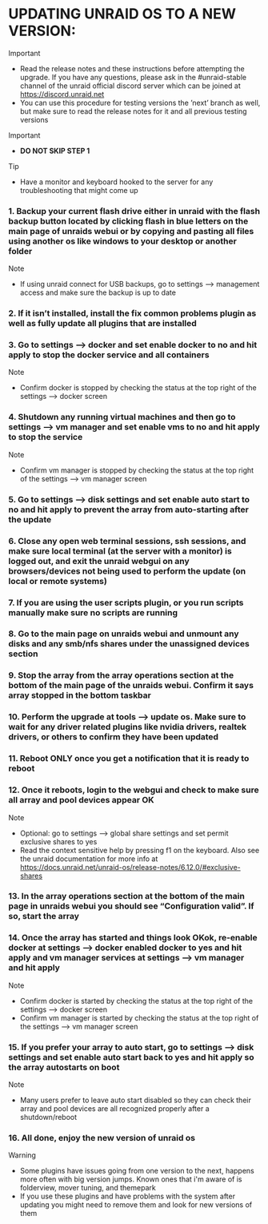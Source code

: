 # UPDATING UNRAID OS TO A NEW VERSION: 

> [!IMPORTANT]
> - Read the release notes and these instructions before attempting the upgrade. If you have any questions, please ask in the #unraid-stable channel of the unraid official discord server which can be joined at https://discord.unraid.net
> - You can use this procedure for testing versions the ’next’ branch as well, but make sure to read the release notes for it and all previous testing versions

> [!IMPORTANT]
> - **DO NOT SKIP STEP 1**

> [!TIP]
> - Have a monitor and keyboard hooked to the server for any troubleshooting that might come up
### 1. Backup your current flash drive either in unraid with the flash backup button located by clicking flash in blue letters on the main page of unraids webui or by copying and pasting all files using another os like windows to your desktop or another folder
  > [!NOTE]
  > - If using unraid connect for USB backups, go to settings —> management access and make sure the backup is up to date
### 2. If it isn’t installed, install the fix common problems plugin as well as fully update all plugins that are installed
### 3. Go to settings —> docker and set enable docker to no and hit apply to stop the docker service and all containers
  > [!NOTE]
  > - Confirm docker is stopped by checking the status at the top right of the settings —> docker screen
### 4. Shutdown any running virtual machines and then go to settings —> vm manager and set enable vms to no and hit apply to stop the service
  > [!NOTE]
  > - Confirm vm manager is stopped by checking the status at the top right of the settings —> vm manager screen
### 5. Go to settings —> disk settings and set enable auto start to no and hit apply to prevent the array from auto-starting after the update
### 6. Close any open web terminal sessions, ssh sessions, and make sure local terminal (at the server with a monitor) is logged out, and exit the unraid webgui on any browsers/devices not being used to perform the update (on local or remote systems)
### 7. If you are using the user scripts plugin, or you run scripts manually make sure no scripts are running
### 8. Go to the main page on unraids webui and unmount any disks and any smb/nfs shares under the unassigned devices section
### 9. Stop the array from the array operations section at the bottom of the main page of the unraids webui. Confirm it says array stopped in the bottom taskbar
### 10. Perform the upgrade at tools —> update os. Make sure to wait for any driver related plugins like nvidia drivers, realtek drivers, or others to confirm they have been updated
### 11. Reboot ONLY once you get a notification that it is ready to reboot
### 12. Once it reboots, login to the webgui and check to make sure all array and pool devices appear OK
  > [!NOTE]
  > - Optional: go to settings —> global share settings and set permit exclusive shares to yes
  > - Read the context sensitive help by pressing f1 on the keyboard. Also see the unraid documentation for more info at https://docs.unraid.net/unraid-os/release-notes/6.12.0/#exclusive-shares
### 13. In the array operations section at the bottom of the main page in unraids webui you should see “Configuration valid”. If so, start the array
### 14. Once the array has started and things look OKok, re-enable docker at settings —> docker enabled docker to yes and hit apply and vm manager services at settings —> vm manager and hit apply
  > [!NOTE]
  > - Confirm docker is started by checking the status at the top right of the settings —> docker screen
  > - Confirm vm manager is started by checking the status at the top right of the settings —> vm manager screen
### 15. If you prefer your array to auto start, go to settings —> disk settings and set enable auto start back to yes and hit apply so the array autostarts on boot
  > [!NOTE]
  > - Many users prefer to leave auto start disabled so they can check their array and pool devices are all recognized properly after a shutdown/reboot
### 16. All done, enjoy the new version of unraid os
  > [!WARNING]
  > - Some plugins have issues going from one version to the next, happens more often with big version jumps. Known ones that i'm aware of is folderview, mover tuning, and themepark
  > - If you use these plugins and have problems with the system after updating you might need to remove them and look for new versions of them